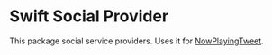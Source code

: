 # Swift Social Provider

This package social service providers. Uses it for [NowPlayingTweet][].


[NowPlayingTweet]: https://github.com/kPherox/NowPlayingTweet
